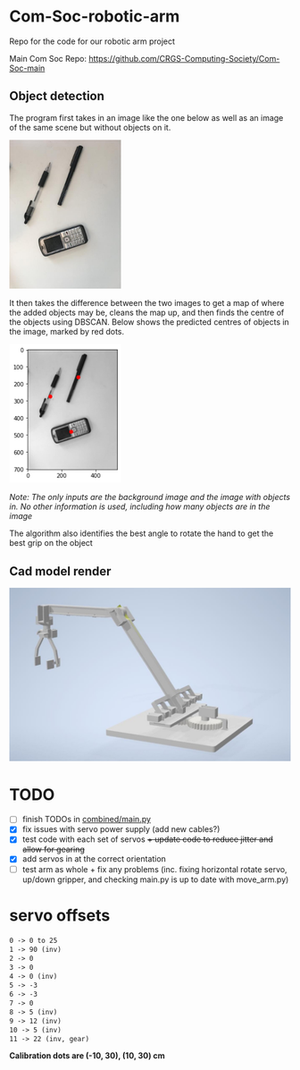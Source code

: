 # Com-Soc-robotic-arm
Repo for the code for our robotic arm project

Main Com Soc Repo: https://github.com/CRGS-Computing-Society/Com-Soc-main

## Object detection

The program first takes in an image like the one below as well as an image of the same scene but without objects on it.

<img src="https://github.com/Joseph-Rance/Com-Soc-robotic-arm/blob/master/object%20detection/classified%20images/3/input%20image.jpg" alt="input image" width="200"/>

It then takes the difference between the two images to get a map of where the added objects may be, cleans the map up, and then finds the centre of the objects using DBSCAN. Below shows the predicted centres of objects in the image, marked by red dots.

<img src="https://github.com/Joseph-Rance/Com-Soc-robotic-arm/blob/master/object%20detection/classified%20images/3/output.png" alt="output image" width="200"/>

*Note: The only inputs are the background image and the image with objects in. No other information is used, including how many objects are in the image*

The algorithm also identifies the best angle to rotate the hand to get the best grip on the object

## Cad model render

![arm render](https://github.com/Joseph-Rance/Com-Soc-robotic-arm/blob/master/render.jpg)

# TODO

- [ ] finish TODOs in [combined/main.py](https://github.com/Joseph-Rance/Com-Soc-robotic-arm/blob/master/combined/main.py)
- [x] fix issues with servo power supply (add new cables?)
- [X] test code with each set of servos ~~+ update code to reduce jitter and allow for gearing~~
- [X] add servos in at the correct orientation
- [ ] test arm as whole + fix any problems (inc. fixing horizontal rotate servo, up/down gripper, and checking main.py is up to date with move_arm.py)

# servo offsets

```
0 -> 0 to 25
1 -> 90 (inv)
2 -> 0
3 -> 0
4 -> 0 (inv)
5 -> -3
6 -> -3
7 -> 0
8 -> 5 (inv)
9 -> 12 (inv)
10 -> 5 (inv)
11 -> 22 (inv, gear)
```

**Calibration dots are (-10, 30), (10, 30) cm**
